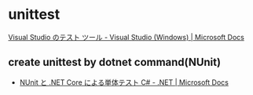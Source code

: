 # unittest

[Visual Studio のテスト ツール \- Visual Studio \(Windows\) \| Microsoft Docs](https://docs.microsoft.com/ja-jp/visualstudio/test/?view=vs-2022)

## create unittest by dotnet command(NUnit)

- [NUnit と \.NET Core による単体テスト C\# \- \.NET \| Microsoft Docs](https://docs.microsoft.com/ja-jp/dotnet/core/testing/unit-testing-with-nunit)
